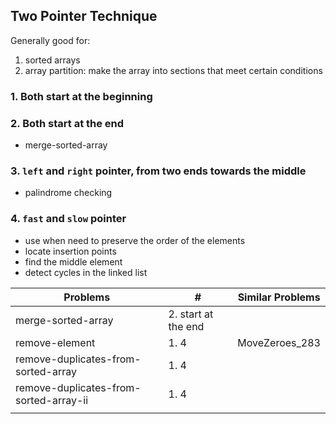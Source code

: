 ## Two Pointer Technique
Generally good for:
1. sorted arrays
2. array partition: make the array into sections that meet certain conditions

### 1. Both start at the beginning
### 2. Both start at the end
- merge-sorted-array
### 3. `left` and `right` pointer, from two ends towards the middle
- palindrome checking
### 4. `fast` and `slow` pointer
  - use when need to preserve the order of the elements
  - locate insertion points
  - find the middle element
  - detect cycles in the linked list

| Problems                               | #                   | Similar Problems |
|----------------------------------------|---------------------|------------------|
| merge-sorted-array                     | 2. start at the end |                  |
| remove-element                         | 1. 4                | MoveZeroes_283   |
| remove-duplicates-from-sorted-array    | 1. 4                |                  |
| remove-duplicates-from-sorted-array-ii | 1. 4                |                  |
|                                        |                     |                  |
